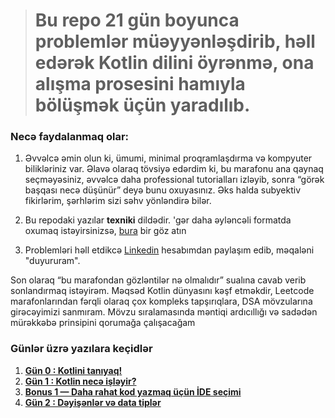 > # Bu repo 21 gün boyunca problemlər müəyyənləşdirib, həll edərək Kotlin dilini öyrənmə, ona alışma prosesini hamıyla bölüşmək üçün yaradılıb.

### Necə faydalanmaq olar:
1) Əvvəlcə əmin olun ki, ümumi, minimal proqramlaşdırma və kompyuter bilikləriniz var. Əlavə olaraq tövsiyə edərdim ki, bu marafonu ana qaynaq seçməyəsiniz, əvvəlcə daha professional tutorialları izləyib, sonra “görək başqası necə düşünür” deyə bunu oxuyasınız. Əks halda subyektiv fikirlərim, şərhlərim sizi səhv yönləndirə bilər.

2) Bu repodaki yazılar **texniki** dildədir. 'gər daha əyləncəli formatda oxumaq istəyirsinizsə, [bura](https://medium.com/@teymurmemmedov314/list/kotlini-problem-hll-edrk-ksf-et-77be429108e2) bir göz atın

3) Problemləri həll etdikcə [Linkedin](https://www.linkedin.com/in/teymur-memmedov-4788a1278/) hesabımdan paylaşım edib, məqaləni "duyururam".


Son olaraq “bu marafondan gözləntilər nə olmalıdır” sualına cavab verib sonlandırmaq istəyirəm. Məqsəd Kotlin dünyasını kəşf etməkdir, Leetcode marafonlarından fərqli olaraq çox kompleks tapşırıqlara, DSA mövzularına girəcəyimizi sanmıram. Mövzu sıralamasında məntiqi ardıcıllığı və sadədən mürəkkəbə prinsipini qorumağa çalışacağam

### Günlər üzrə yazılara keçidlər
1. [**Gün 0 : Kotlini tanıyaq!**]()
2. [**Gün 1 : Kotlin necə işləyir?**](https://github.com/TeymurMemmedov/Explore-Kotlin-in-21-days/blob/master/Day%201/readme.md)
3. [**Bonus 1 — Daha rahat kod yazmaq üçün İDE seçimi** ]()
4. [**Gün 2 : Dəyişənlər və data tiplər**](https://github.com/TeymurMemmedov/Explore-Kotlin-in-21-days/blob/master/Day%202/readme.md)